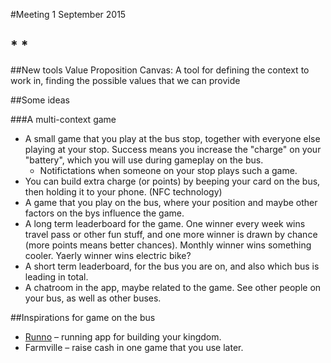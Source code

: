 #Meeting 1 September 2015
## * *

##New tools
Value Proposition Canvas: A tool for defining the context to work in, finding the possible values that we can provide

##Some ideas

###A multi-context game
* A small game that you play at the bus stop, together with everyone else playing at your stop. Success means you increase the "charge" on your "battery", which you will use during gameplay on the bus. 
    * Notifictations when someone on your stop plays such a game.
* You can build extra charge (or points) by beeping your card on the bus, then holding it to your phone. (NFC technology)
* A game that you play on the bus, where your position and maybe other factors on the bys influence the game. 
* A long term leaderboard for the game. One winner every week wins travel pass or other fun stuff, and one more winner is drawn by chance (more points means better chances). Monthly winner wins something cooler. Yaerly winner wins electric bike?
* A short term leaderboard, for the bus you are on, and also which bus is leading in total.
* A chatroom in the app, maybe related to the game. See other people on your bus, as well as other buses.

##Inspirations for game on the bus
* [Runno](runno.me) – running app for building your kingdom.
* Farmville – raise cash in one game that you use later.
